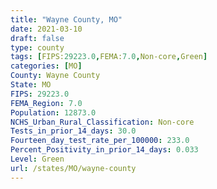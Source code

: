 ```yaml
---
title: "Wayne County, MO"
date: 2021-03-10
draft: false
type: county
tags: [FIPS:29223.0,FEMA:7.0,Non-core,Green]
categories: [MO]
County: Wayne County
State: MO
FIPS: 29223.0
FEMA_Region: 7.0
Population: 12873.0
NCHS_Urban_Rural_Classification: Non-core
Tests_in_prior_14_days: 30.0
Fourteen_day_test_rate_per_100000: 233.0
Percent_Positivity_in_prior_14_days: 0.033
Level: Green
url: /states/MO/wayne-county
---
```



